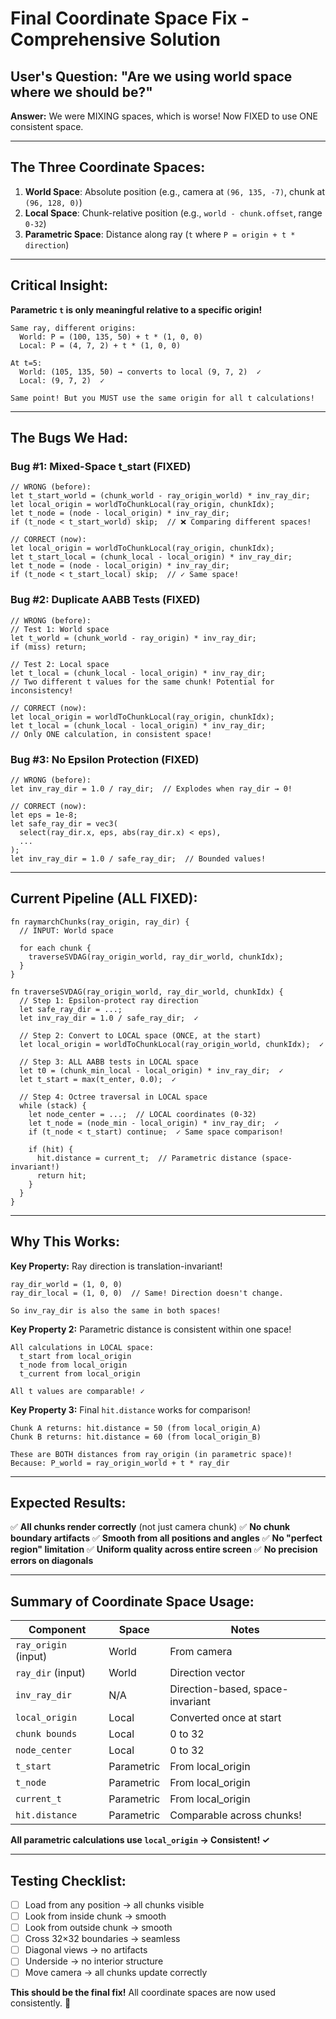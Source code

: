 # Final Coordinate Space Fix - Comprehensive Solution

## User's Question: "Are we using world space where we should be?"

**Answer:** We were MIXING spaces, which is worse! Now FIXED to use ONE consistent space.

---

## The Three Coordinate Spaces:

1. **World Space**: Absolute position (e.g., camera at `(96, 135, -7)`, chunk at `(96, 128, 0)`)
2. **Local Space**: Chunk-relative position (e.g., `world - chunk.offset`, range `0-32`)
3. **Parametric Space**: Distance along ray (`t` where `P = origin + t * direction`)

---

## Critical Insight:

**Parametric `t` is only meaningful relative to a specific origin!**

```
Same ray, different origins:
  World: P = (100, 135, 50) + t * (1, 0, 0)
  Local: P = (4, 7, 2) + t * (1, 0, 0)
  
At t=5:
  World: (105, 135, 50) → converts to local (9, 7, 2)  ✓
  Local: (9, 7, 2)  ✓
  
Same point! But you MUST use the same origin for all t calculations!
```

---

## The Bugs We Had:

### Bug #1: Mixed-Space t_start (FIXED)
```wgsl
// WRONG (before):
let t_start_world = (chunk_world - ray_origin_world) * inv_ray_dir;
let local_origin = worldToChunkLocal(ray_origin, chunkIdx);
let t_node = (node - local_origin) * inv_ray_dir;
if (t_node < t_start_world) skip;  // ❌ Comparing different spaces!

// CORRECT (now):
let local_origin = worldToChunkLocal(ray_origin, chunkIdx);
let t_start_local = (chunk_local - local_origin) * inv_ray_dir;
let t_node = (node - local_origin) * inv_ray_dir;
if (t_node < t_start_local) skip;  // ✓ Same space!
```

### Bug #2: Duplicate AABB Tests (FIXED)
```wgsl
// WRONG (before):
// Test 1: World space
let t_world = (chunk_world - ray_origin) * inv_ray_dir;
if (miss) return;

// Test 2: Local space  
let t_local = (chunk_local - local_origin) * inv_ray_dir;
// Two different t values for the same chunk! Potential for inconsistency!

// CORRECT (now):
let local_origin = worldToChunkLocal(ray_origin, chunkIdx);
let t_local = (chunk_local - local_origin) * inv_ray_dir;
// Only ONE calculation, in consistent space!
```

### Bug #3: No Epsilon Protection (FIXED)
```wgsl
// WRONG (before):
let inv_ray_dir = 1.0 / ray_dir;  // Explodes when ray_dir → 0!

// CORRECT (now):
let eps = 1e-8;
let safe_ray_dir = vec3(
  select(ray_dir.x, eps, abs(ray_dir.x) < eps),
  ...
);
let inv_ray_dir = 1.0 / safe_ray_dir;  // Bounded values!
```

---

## Current Pipeline (ALL FIXED):

```wgsl
fn raymarchChunks(ray_origin, ray_dir) {
  // INPUT: World space
  
  for each chunk {
    traverseSVDAG(ray_origin_world, ray_dir_world, chunkIdx);
  }
}

fn traverseSVDAG(ray_origin_world, ray_dir_world, chunkIdx) {
  // Step 1: Epsilon-protect ray direction
  let safe_ray_dir = ...;
  let inv_ray_dir = 1.0 / safe_ray_dir;  ✓
  
  // Step 2: Convert to LOCAL space (ONCE, at the start)
  let local_origin = worldToChunkLocal(ray_origin_world, chunkIdx);  ✓
  
  // Step 3: ALL AABB tests in LOCAL space
  let t0 = (chunk_min_local - local_origin) * inv_ray_dir;  ✓
  let t_start = max(t_enter, 0.0);  ✓
  
  // Step 4: Octree traversal in LOCAL space
  while (stack) {
    let node_center = ...;  // LOCAL coordinates (0-32)
    let t_node = (node_min - local_origin) * inv_ray_dir;  ✓
    if (t_node < t_start) continue;  ✓ Same space comparison!
    
    if (hit) {
      hit.distance = current_t;  // Parametric distance (space-invariant!)
      return hit;
    }
  }
}
```

---

## Why This Works:

**Key Property:** Ray direction is translation-invariant!
```
ray_dir_world = (1, 0, 0)
ray_dir_local = (1, 0, 0)  // Same! Direction doesn't change.

So inv_ray_dir is also the same in both spaces!
```

**Key Property 2:** Parametric distance is consistent within one space!
```
All calculations in LOCAL space:
  t_start from local_origin
  t_node from local_origin
  t_current from local_origin
  
All t values are comparable! ✓
```

**Key Property 3:** Final `hit.distance` works for comparison!
```
Chunk A returns: hit.distance = 50 (from local_origin_A)
Chunk B returns: hit.distance = 60 (from local_origin_B)

These are BOTH distances from ray_origin (in parametric space)!
Because: P_world = ray_origin_world + t * ray_dir
```

---

## Expected Results:

✅ **All chunks render correctly** (not just camera chunk)
✅ **No chunk boundary artifacts**
✅ **Smooth from all positions and angles**
✅ **No "perfect region" limitation**
✅ **Uniform quality across entire screen**
✅ **No precision errors on diagonals**

---

## Summary of Coordinate Space Usage:

| Component | Space | Notes |
|-----------|-------|-------|
| `ray_origin` (input) | World | From camera |
| `ray_dir` (input) | World | Direction vector |
| `inv_ray_dir` | N/A | Direction-based, space-invariant |
| `local_origin` | Local | Converted once at start |
| `chunk bounds` | Local | 0 to 32 |
| `node_center` | Local | 0 to 32 |
| `t_start` | Parametric | From local_origin |
| `t_node` | Parametric | From local_origin |
| `current_t` | Parametric | From local_origin |
| `hit.distance` | Parametric | Comparable across chunks! |

**All parametric calculations use `local_origin` → Consistent! ✓**

---

## Testing Checklist:

- [ ] Load from any position → all chunks visible
- [ ] Look from inside chunk → smooth
- [ ] Look from outside chunk → smooth
- [ ] Cross 32×32 boundaries → seamless
- [ ] Diagonal views → no artifacts
- [ ] Underside → no interior structure
- [ ] Move camera → all chunks update correctly

**This should be the final fix!** All coordinate spaces are now used consistently. 🎯
